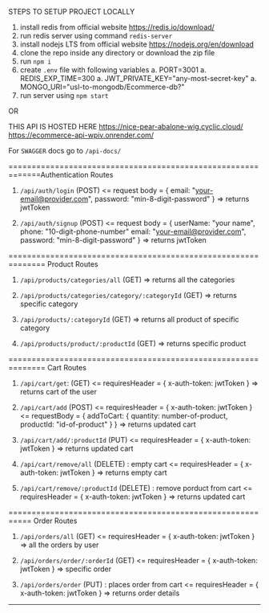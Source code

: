 STEPS TO SETUP PROJECT LOCALLY

1. install redis from official website https://redis.io/download/
2. run redis server using command `redis-server`
4. install nodejs LTS from official website https://nodejs.org/en/download
4. clone the repo inside any directory or download the zip file
5. run `npm i`
6. create `.env` file with following variables
    a. PORT=3001
    a. REDIS_EXP_TIME=300
    a. JWT_PRIVATE_KEY="any-most-secret-key"
    a. MONGO_URI="usl-to-mongodb/Ecommerce-db?"
7. run server using `npm start`

OR

THIS API IS HOSTED HERE
https://nice-pear-abalone-wig.cyclic.cloud/
https://ecommerce-api-wpiv.onrender.com/

For `SWAGGER` docs go to `/api-docs/`

=============================================================Authentication Routes
1. `/api/auth/login`    (POST)
    <= request body = {
        email: "your-email@provider.com",
        password: "min-8-digit-password"
    }
    => returns jwtToken 

2. `/api/auth/signup`   (POST)
    <= request body = {
        userName: "your name",
        phone: "10-digit-phone-number"
        email: "your-email@provider.com",
        password: "min-8-digit-password"
    }
    => returns jwtToken 

============================================================== Product Routes
1. `/api/products/categories/all`   (GET)
    => returns all the categories

2. `/api/products/categories/category/:categoryId`  (GET)
    => returns specific category

3. `/api/products/:categoryId`  (GET)
    => returns all product of specific category

4. `/api/products/product/:productId`  (GET)
    => returns specific product

============================================================== Cart Routes
1. `/api/cart/get`: (GET)
    <= requiresHeader = {
          x-auth-token: jwtToken
        }
    => returns cart of the user 

2. `/api/cart/add`  (POST)
    <= requiresHeader = {
          x-auth-token: jwtToken
        }
    <= requestBody = {
        addToCart: {
            quantity: number-of-product,
            productId: "id-of-product"
        }
    }
    => returns updated cart 

3. `/api/cart/add/:productId`  (PUT)
    <= requiresHeader = {
          x-auth-token: jwtToken
        }
    => returns updated cart 

4. `/api/cart/remove/all`  (DELETE)
    : empty cart 
    <= requiresHeader = {
          x-auth-token: jwtToken
        }
    => returns empty cart 

5. `/api/cart/remove/:productId`  (DELETE)
    : remove porduct from cart 
    <= requiresHeader = {
          x-auth-token: jwtToken
        }
    => returns updated cart 

=========================================================== Order Routes
1. `/api/orders/all` (GET)
    <= requiresHeader = {
          x-auth-token: jwtToken
        }
    => all the orders by user

2. `/api/orders/order/:orderId`  (GET)
    <= requiresHeader = {
          x-auth-token: jwtToken
        }
    => specific order

3. `/api/orders/order` (PUT)
    : places order from cart 
    <= requiresHeader = {
          x-auth-token: jwtToken
        }
    => returns order details

******************************************************************************************